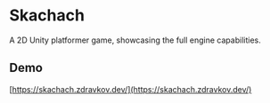 # Skachach
А 2D Unity platformer game, showcasing the full engine capabilities.

## Demo
[https://skachach.zdravkov.dev/](https://skachach.zdravkov.dev/)
